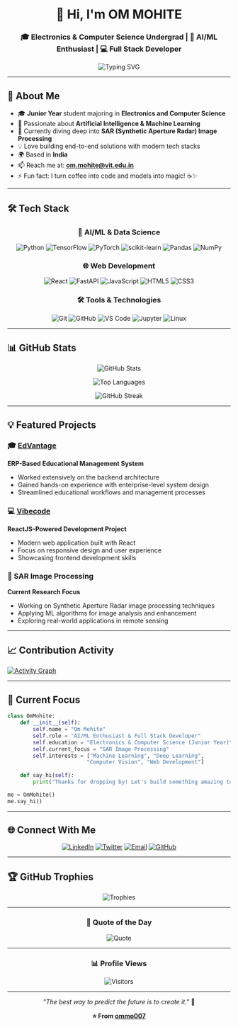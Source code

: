 <div align="center">
  
# 👋 Hi, I'm OM MOHITE

### 🎓 Electronics & Computer Science Undergrad | 🤖 AI/ML Enthusiast | 💻 Full Stack Developer

<img src="https://readme-typing-svg.herokuapp.com?font=Fira+Code&pause=1000&color=BD93F9&center=true&vCenter=true&width=500&lines=Welcome+to+my+GitHub+Profile!;AI%2FML+Enthusiast+%7C+Full+Stack+Developer;Building+intelligent+solutions;Always+learning%2C+always+growing" alt="Typing SVG" />

</div>

---

## 🌟 About Me

- 🎓 **Junior Year** student majoring in **Electronics and Computer Science**
- 🤖 Passionate about **Artificial Intelligence & Machine Learning**
- 🔬 Currently diving deep into **SAR (Synthetic Aperture Radar) Image Processing**
- 💡 Love building end-to-end solutions with modern tech stacks
- 🌍 Based in **India**
- 📫 Reach me at: **om.mohite@vit.edu.in**
- ⚡ Fun fact: I turn coffee into code and models into magic! ☕✨

---

## 🛠️ Tech Stack

<div align="center">

### 🤖 AI/ML & Data Science
![Python](https://img.shields.io/badge/Python-3776AB?style=for-the-badge&logo=python&logoColor=white)
![TensorFlow](https://img.shields.io/badge/TensorFlow-FF6F00?style=for-the-badge&logo=tensorflow&logoColor=white)
![PyTorch](https://img.shields.io/badge/PyTorch-EE4C2C?style=for-the-badge&logo=pytorch&logoColor=white)
![scikit-learn](https://img.shields.io/badge/scikit--learn-F7931E?style=for-the-badge&logo=scikit-learn&logoColor=white)
![Pandas](https://img.shields.io/badge/Pandas-150458?style=for-the-badge&logo=pandas&logoColor=white)
![NumPy](https://img.shields.io/badge/NumPy-013243?style=for-the-badge&logo=numpy&logoColor=white)

### 🌐 Web Development
![React](https://img.shields.io/badge/React-20232A?style=for-the-badge&logo=react&logoColor=61DAFB)
![FastAPI](https://img.shields.io/badge/FastAPI-009688?style=for-the-badge&logo=fastapi&logoColor=white)
![JavaScript](https://img.shields.io/badge/JavaScript-F7DF1E?style=for-the-badge&logo=javascript&logoColor=black)
![HTML5](https://img.shields.io/badge/HTML5-E34F26?style=for-the-badge&logo=html5&logoColor=white)
![CSS3](https://img.shields.io/badge/CSS3-1572B6?style=for-the-badge&logo=css3&logoColor=white)

### 🛠️ Tools & Technologies
![Git](https://img.shields.io/badge/Git-F05032?style=for-the-badge&logo=git&logoColor=white)
![GitHub](https://img.shields.io/badge/GitHub-181717?style=for-the-badge&logo=github&logoColor=white)
![VS Code](https://img.shields.io/badge/VS_Code-007ACC?style=for-the-badge&logo=visual-studio-code&logoColor=white)
![Jupyter](https://img.shields.io/badge/Jupyter-F37626?style=for-the-badge&logo=jupyter&logoColor=white)
![Linux](https://img.shields.io/badge/Linux-FCC624?style=for-the-badge&logo=linux&logoColor=black)

</div>

---

## 📊 GitHub Stats

<div align="center">
  
![GitHub Stats](https://github-readme-stats.vercel.app/api?username=ommo007&show_icons=true&theme=dracula&hide_border=true&count_private=true&include_all_commits=true)

![Top Languages](https://github-readme-stats.vercel.app/api/top-langs/?username=ommo007&layout=compact&theme=dracula&hide_border=true&langs_count=8)

![GitHub Streak](https://github-readme-streak-stats.herokuapp.com/?user=ommo007&theme=dracula&hide_border=true)

</div>

---

## 💡 Featured Projects

### 🎓 [EdVantage](https://github.com/ommo007/EdVantage)
**ERP-Based Educational Management System**
- Worked extensively on the backend architecture
- Gained hands-on experience with enterprise-level system design
- Streamlined educational workflows and management processes

### 💻 [Vibecode](https://github.com/ommo007/Vibecode)
**ReactJS-Powered Development Project**
- Modern web application built with React
- Focus on responsive design and user experience
- Showcasing frontend development skills

### 🔬 SAR Image Processing
**Current Research Focus**
- Working on Synthetic Aperture Radar image processing techniques
- Applying ML algorithms for image analysis and enhancement
- Exploring real-world applications in remote sensing

---

## 📈 Contribution Activity

[![Activity Graph](https://github-readme-activity-graph.vercel.app/graph?username=ommo007&theme=dracula&hide_border=true&area=true)](https://github.com/ommo007)

---

## 🎯 Current Focus

```python
class OmMohite:
    def __init__(self):
        self.name = "Om Mohite"
        self.role = "AI/ML Enthusiast & Full Stack Developer"
        self.education = "Electronics & Computer Science (Junior Year)"
        self.current_focus = "SAR Image Processing"
        self.interests = ["Machine Learning", "Deep Learning", 
                         "Computer Vision", "Web Development"]
    
    def say_hi(self):
        print("Thanks for dropping by! Let's build something amazing together!")

me = OmMohite()
me.say_hi()
```

---

## 🌐 Connect With Me

<div align="center">
  
[![LinkedIn](https://img.shields.io/badge/LinkedIn-0077B5?style=for-the-badge&logo=linkedin&logoColor=white)](https://www.linkedin.com/in/ommo007/)
[![Twitter](https://img.shields.io/badge/Twitter-1DA1F2?style=for-the-badge&logo=twitter&logoColor=white)](https://x.com/omammo007?s=21)
[![Email](https://img.shields.io/badge/Email-D14836?style=for-the-badge&logo=gmail&logoColor=white)](mailto:om.mohite@vit.edu.in)
[![GitHub](https://img.shields.io/badge/GitHub-181717?style=for-the-badge&logo=github&logoColor=white)](https://github.com/ommo007)

</div>

---

## 🏆 GitHub Trophies

<div align="center">
  
![Trophies](https://github-profile-trophy.vercel.app/?username=ommo007&theme=dracula&no-frame=true&no-bg=true&row=1&column=7)

</div>

---

<div align="center">
  
### 💭 Quote of the Day

![Quote](https://quotes-github-readme.vercel.app/api?type=horizontal&theme=dracula)

---

### 📊 Profile Views

![Visitors](https://visitor-badge.laobi.icu/badge?page_id=ommo007.ommo007&left_color=blueviolet&right_color=purple)

---

*"The best way to predict the future is to create it."* 🚀

**⭐ From [ommo007](https://github.com/ommo007)**

</div>
